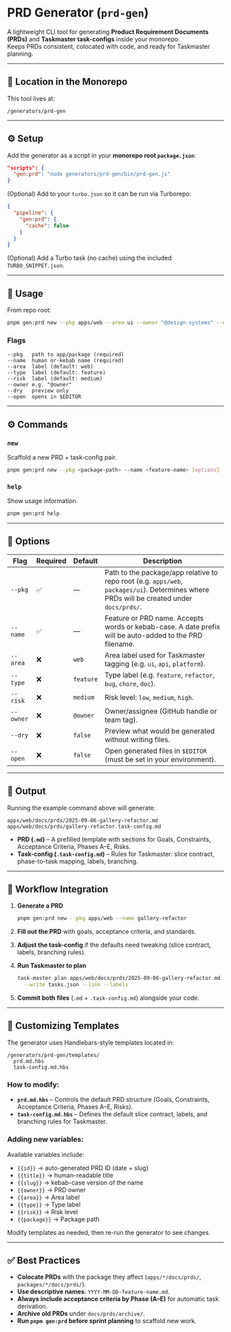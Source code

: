 # PRD Generator (`prd-gen`)

A lightweight CLI tool for generating **Product Requirement Documents (PRDs)** and **Taskmaster task-configs** inside your monorepo.  
Keeps PRDs consistent, colocated with code, and ready for Taskmaster planning.

---

## 📂 Location in the Monorepo

This tool lives at:

```
/generators/prd-gen
```

---

## ⚙️ Setup

Add the generator as a script in your **monorepo root `package.json`**:

```json
"scripts": {
  "gen:prd": "node generators/prd-gen/bin/prd-gen.js"
}
```

(Optional) Add to your `turbo.json` so it can be run via Turborepo:

```json
{
  "pipeline": {
    "gen:prd": {
      "cache": false
    }
  }
}
```

(Optional) Add a Turbo task (no cache) using the included `TURBO_SNIPPET.json`.

---

## 🚀 Usage

From repo root:

```bash
pnpm gen:prd new --pkg apps/web --area ui --owner "@design-systems" --name "gallery-refactor"
```

### Flags

```
--pkg   path to app/package (required)
--name  human or-kebab name (required)
--area  label (default: web)
--type  label (default: feature)
--risk  label (default: medium)
--owner e.g. "@owner"
--dry   preview only
--open  opens in $EDITOR
```

---

## ⚙️ Commands

### `new`
Scaffold a new PRD + task-config pair.

```bash
pnpm gen:prd new --pkg <package-path> --name <feature-name> [options]
```

### `help`
Show usage information.

```bash
pnpm gen:prd help
```

---

## 🔧 Options

| Flag        | Required | Default   | Description |
|-------------|----------|-----------|-------------|
| `--pkg`     | ✅       | —         | Path to the package/app relative to repo root (e.g. `apps/web`, `packages/ui`). Determines where PRDs will be created under `docs/prds/`. |
| `--name`    | ✅       | —         | Feature or PRD name. Accepts words or kebab-case. A date prefix will be auto-added to the PRD filename. |
| `--area`    | ❌       | `web`     | Area label used for Taskmaster tagging (e.g. `ui`, `api`, `platform`). |
| `--type`    | ❌       | `feature` | Type label (e.g. `feature`, `refactor`, `bug`, `chore`, `doc`). |
| `--risk`    | ❌       | `medium`  | Risk level: `low`, `medium`, `high`. |
| `--owner`   | ❌       | `@owner`  | Owner/assignee (GitHub handle or team tag). |
| `--dry`     | ❌       | `false`   | Preview what would be generated without writing files. |
| `--open`    | ❌       | `false`   | Open generated files in `$EDITOR` (must be set in your environment). |

---

## 📝 Output

Running the example command above will generate:

```
apps/web/docs/prds/2025-09-06-gallery-refactor.md
apps/web/docs/prds/gallery-refactor.task-config.md
```

- **PRD (`.md`)** – A prefilled template with sections for Goals, Constraints, Acceptance Criteria, Phases A–E, Risks.  
- **Task-config (`.task-config.md`)** – Rules for Taskmaster: slice contract, phase-to-task mapping, labels, branching.

---

## 🔄 Workflow Integration

1. **Generate a PRD**  
   ```bash
   pnpm gen:prd new --pkg apps/web --name gallery-refactor
   ```

2. **Fill out the PRD** with goals, acceptance criteria, and standards.

3. **Adjust the task-config** if the defaults need tweaking (slice contract, labels, branching rules).

4. **Run Taskmaster to plan**  
   ```bash
   task-master plan apps/web/docs/prds/2025-09-06-gallery-refactor.md \
     --write tasks.json --link --labels
   ```

5. **Commit both files** (`.md` + `.task-config.md`) alongside your code.

---

## 🎨 Customizing Templates

The generator uses Handlebars-style templates located in:

```
/generators/prd-gen/templates/
  prd.md.hbs
  task-config.md.hbs
```

### How to modify:
- **`prd.md.hbs`** – Controls the default PRD structure (Goals, Constraints, Acceptance Criteria, Phases A–E, Risks).  
- **`task-config.md.hbs`** – Defines the default slice contract, labels, and branching rules for Taskmaster.  

### Adding new variables:
Available variables include:
- `{{id}}` → auto-generated PRD ID (date + slug)  
- `{{title}}` → human-readable title  
- `{{slug}}` → kebab-case version of the name  
- `{{owner}}` → PRD owner  
- `{{area}}` → Area label  
- `{{type}}` → Type label  
- `{{risk}}` → Risk level  
- `{{package}}` → Package path  

Modify templates as needed, then re-run the generator to see changes.

---

## ✅ Best Practices

- **Colocate PRDs** with the package they affect (`apps/*/docs/prds/`, `packages/*/docs/prds/`).  
- **Use descriptive names**: `YYYY-MM-DD-feature-name.md`.  
- **Always include acceptance criteria by Phase (A–E)** for automatic task derivation.  
- **Archive old PRDs** under `docs/prds/archive/`.  
- **Run `pnpm gen:prd` before sprint planning** to scaffold new work.  
